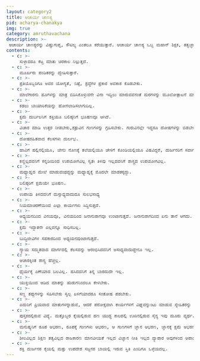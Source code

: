 ```yaml
---
layout: category2
title: ಆಚಾರ್ಯ ಚಾಣಕ್ಯ
pid: acharya-chanakya
img: true
category: amruthavachana
description: >-
 ಆಚಾರ್ಯ ಚಾಣಕ್ಯರನ್ನು ವಿಷ್ಣುಗುಪ್ತ, ಕೌಟಿಲ್ಯ ಎಂತಲೂ ಕರೆಯುತ್ತಾರೆ. ಆಚಾರ್ಯ ಚಾಣಕ್ಯ ಒಬ್ಬ ಮಹಾನ್ ಶಿಕ್ಷಕ, ತತ್ವಜ್ಞಾನಿ, ಅರ್ಥಶಾಸ್ತ್ರಜ್ಞ, ನ್ಯಾಯವಾದಿ, ಪ್ರಧಾನಮಂತ್ರಿ ಹಾಗೂ ರಾಜತಾಂತ್ರಿಕ ಸಲಹೆಗಾರನಾಗಿದ್ದರು. ಅವರು ಅರ್ಥಶಾಸ್ತ್ರ ಗ್ರಂಥ ಬರೆದಿದ್ದಾರೆ. ಚಾಣಕ್ಯ ಬರೆದ ಅರ್ಥಶಾಸ್ತ್ರವನ್ನು ಚಾಣಕ್ಯ ನೀತಿ ಎಂದು ಕರೆಯುತ್ತಾರೆ.
contents:
  - c: >- 
     ಸುಳ್ಳಾದರೂ ಕೆಟ್ಟ ಮಾತು ಚಿರಕಾಲ ನಿಲ್ಲುತ್ತದೆ.
  - c: >- 
     ಮೂರ್ಖರು ಪಂಡಿತರನ್ನು ದ್ವೇಷಿಸುತ್ತಾರೆ.
  - c: >- 
     ಪ್ರತಿಯೊಬ್ಬರಿಗೂ ಅವರ ಯೋಗ್ಯತೆ, ನಿಷ್ಠೆ, ಶ್ರದ್ಧೆಗಳ ಪ್ರಕಾರ ಅವಕಾಶ ಕೊಡಬೇಕು.
  - c: >- 
     ಮಾಲೆಗಾರನು ಹೂಗಳನ್ನು ಮಾತ್ರ ಬಿಡಿಸಿಕೊಳ್ಳುವನೇ ವಿನಾ ಇದ್ದಿಲು ಮಾರುವವನಂತೆ ಮರಗಳನ್ನು ಮೂಲೋತ್ಪಾಟನೆ ಮಾಡಲಾರ.
  - c: >- 
     ಕಡಲು ಬಾಯಾರಿಕೆಯನ್ನು ಹೋಗಲಾಡಿಸಲಾಗುದಿಲ್ಲ.
  - c: >- 
     ಕ್ಷಮೆ ದುರ್ಬಲನಿಗೆ ಶಕ್ತಿಯೂ ಬಲಿಷ್ಠನಿಗೆ ಭೂಷಣವೂ ಆಗಿದೆ.
  - c: >- 
     ವಿಚಾರ ಮಾಡಿ ಉತ್ತರ ನೀಡಬೇಕು,ಶತ್ರುವಿನ ಗುಣಗಳನ್ನು ಗ್ರಹಿಸಬೇಕು. ಗುರುವಿನಲ್ಲೇ ಇದ್ದರೂ ದೋಷಗಳನ್ನು ಬಿಡಬೇಕು.
  - c: >- 
     ದೋಷರಹಿತವಾದ ಕೆಲಸಗಳು ದುರ್ಲಭ.
  - c: >- 
     ಹಾವಿಗೆ ಹಲ್ಲಿನಲ್ಲಿಯೂ, ಜೇನು ನೊಣಕ್ಕೆ ತಲೆಯಲ್ಲಿಯೂ ಚೇಳಿಗೆ ಕೊಂಡಿಯಲ್ಲಿಯೂ ವಿಷವಿದ್ದರೆ, ದುರ್ಜನರಿಗೆ ಸರ್ವಾಂಗದಲ್ಲಿಯೂ ಇದೆ.
  - c: >- 
     ಕಣ್ಣಿಲ್ಲದವನಿಗೆ ಕನ್ನಡಿಯಿಂದ ಉಪಯೋಗವಿಲ್ಲ ಸ್ವತಃ ತಿಳಿವು ಇಲ್ಲದವನಿಗೆ ಶಾಸ್ತ್ರದ ಉಪಯೋಗವಿಲ್ಲ.
  - c: >- 
     ಮಧ್ಯಾಹ್ನದ ಮೇಲೆ ಮಾಡುವಂಥದ್ದನ್ನು ಮಧ್ಯಾಹ್ನಕ್ಕೆ ಮೊದಲೇ ಮಾಡತಕ್ಕದ್ದು.
  - c: >- 
     ಬಲಿಷ್ಠರಿಗೆ ಕ್ಷಮೆಯೇ ಭೂಷಣ.
  - c: >- 
     ಉಪಾಯ ತಿಳಿದವನಿಗೆ ದುಸ್ಸಾಧ್ಯವಾದುದೂ ಸುಲಭಸಾಧ್ಯ
  - c: >- 
     ನಿಯಮಾಚರಣೆಯಿಂದ ಎಲ್ಲಾ ಕಾರ್ಯಗಳು ಸಿದ್ಧಿಸುತ್ತದೆ.
  - c: >- 
     ಅಧ್ಯಯನದಿಂದ ವಿನಯವೂ, ವಿನಯದಿಂದ ಜನಾನುರಾಗವೂ ಉಂಟಾಗುತ್ತದೆ. ಜನಾನುರಾಗದಿಂದ ಏನು ತಾನೆ ಆಗದು.
  - c: >- 
     ಕ್ಷಮೆ ಇದ್ದಾತನೇ ಎಲ್ಲವನ್ನೂ ಸಾಧಿಸಬಲ್ಲ.
  - c: >- 
     ಬುದ್ಧಿಜೀವಿಗಳ ಸಹಕಾರದಿಂದ ಅಧ್ಯಯನವುಂಟಾಗುತ್ತದೆ.
  - c: >- 
     ನ್ಯಾಯ ಸಮ್ಮತವಾದ ಮಾರ್ಗದಲ್ಲಿ ಕೆಲಸವನ್ನು ಆರಂಭಿಸಿದವನಿಗೆ ಅಸಾಧ್ಯವಾದುದ್ದೇನೂ ಇಲ್ಲ.
  - c: >- 
     ಆಚಾರಕ್ಕಿಂತ ಶಾಸ್ತ್ರ ಹೆಚ್ಚಲ್ಲ.
  - c: >- 
     ಧೈರ್ಯಕ್ಕೆ ಎಣೆಯಾದ ಬಲವಿಲ್ಲ. ಹಸಿದವನಿಗೆ ತಿನ್ನ ಬಾರದುದೇ ಇಲ್ಲ.
  - c: >- 
     ಯುಕ್ತಿಯಿಂದ ಆಡಿದ ಮಾತನ್ನು ಹುಡುಗನಿಂದಲೂ ಕೇಳಬೇಕು.
  - c: >- 
     ಸಣ್ಣ ತಪ್ಪುಗಳನ್ನು ಸಹಿಸಬೇಕು ಸ್ವಲ್ಪ ಏಳಿಗೆಯಾದರೂ ಸಂತೋಷ ಪಡಬೇಕು.
  - c: >- 
     ಎದುರಿಗೆ ಪ್ರಿಯವಾದ ಮಾತುಗಳನ್ನಾಡುವ, ಆದರೆ ಪರೋಕ್ಷವಾಗಿ ಕಾರ್ಯಗಳಿಗೆ ವಿಘ್ನವನ್ನುಂಟು ಮಾಡುವ ಸ್ನೇಹಿತರನ್ನು ವಿಷ ಪಾತ್ರೆಯಂತೆ ವ್ಯರ್ಜ್ಯ ಮಾಡಬೇಕು.
  - c: >- 
     ಪುಸ್ತಕದಲ್ಲಿರುವ ವಿದ್ಯೆ. ಮತ್ತೊಬ್ಬರ ಕೈಯಲ್ಲಿರುವ ಹಣ ಯುದ್ಧ ಕಾಲದಲ್ಲಿ ಊರಿನಲ್ಲಿರುವ ಸೈನ್ಯ ಇವು ಮೂರು ವ್ಯರ್ಥ. 
  - c: >- 
     ಮನುಷ್ಯನಿಗೆ ರೂಪ ಆಭರಣ, ರೂಪಕ್ಕೆ ಗುಣಗಳು ಆಭರಣ, ಆ ಗುಣಗಳಿಗೆ ಜ್ಞಾನ ಆಭರಣ, ಜ್ಞಾನಕ್ಕೆ ಕ್ಷಮೆ ಆಭರಣ.
  - c: >- 
     ಶೀಲವಿಲ್ಲದ ಶಿಕ್ಷಣ ತತ್ವವಿಲ್ಲದ ರಾಜಕಾರಣ ಮಾನವೀಯತೆ ಇಲ್ಲದ ವಿಜ್ಞಾನ ನೀತಿ ಇಲ್ಲದ ವ್ಯಾಪಾರ ಅವುಗಳಿಂದ ಅಪಾಯ ನಿಶ್ಚಿತ. 
  - c: >- 
     ಶಕ್ತಿ ದುರ್ಜನರ ಕೈಯಲ್ಲಿ ಮತ್ತು ಉಪದೇಶ ಸಜ್ಜನರ ಬಾಯಲ್ಲಿ ಇರುವ ಸ್ಥಿತಿ ಎಂದಿಗೂ ಒಳ್ಳೆಯದಲ್ಲ. 
---
```

